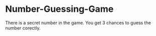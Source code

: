 # Number-Guessing-Game
There is a secret number in the game. You get 3 chances to guess the number corectly.
